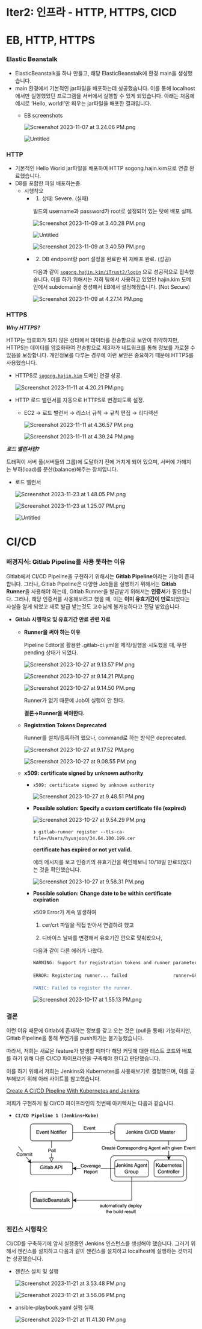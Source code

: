 # Iter2: 인프라 - HTTP, HTTPS, CICD

# EB, HTTP, HTTPS

### Elastic Beanstalk

- ElasticBeanstalk을 하나 만들고, 해당 ElasticBeanstalk에 환경 main을 생성했습니다.
- main 환경에서 기본적인 jar파일을 배포하는데 성공했습니다. 이를 통해 localhost에서만 실행했었던 프로그램을 서버에서 실행할 수 있게 되었습니다. 아래는 처음에 예시로 ‘Hello, world!’만 띄우는 jar파일을 배포한 결과입니다.
    - EB screenshots
        
        ![Screenshot 2023-11-07 at 3.24.06 PM.png](Iter2%20%E1%84%8B%E1%85%B5%E1%86%AB%E1%84%91%E1%85%B3%E1%84%85%E1%85%A1%20-%20HTTP,%20HTTPS,%20CICD%203a5209ab755140079652f30784029e6c/Screenshot_2023-11-07_at_3.24.06_PM.png)
        
        ![Untitled](Iter2%20%E1%84%8B%E1%85%B5%E1%86%AB%E1%84%91%E1%85%B3%E1%84%85%E1%85%A1%20-%20HTTP,%20HTTPS,%20CICD%203a5209ab755140079652f30784029e6c/Untitled.png)
        
    

### HTTP

- 기본적인 Hello World jar파일을 배포하여 HTTP sogong.hajin.kim으로 연결 완료했습니다.
- DB를 포함한 파일 배포하는중.
    - 시행착오
        - 1. 상태: Severe. (실패)
            
            빌드의 username과 password가 root로 설정되어 있는 탓에 배포 실패.
            
            ![Screenshot 2023-11-09 at 3.40.28 PM.png](Iter2%20%E1%84%8B%E1%85%B5%E1%86%AB%E1%84%91%E1%85%B3%E1%84%85%E1%85%A1%20-%20HTTP,%20HTTPS,%20CICD%203a5209ab755140079652f30784029e6c/Screenshot_2023-11-09_at_3.40.28_PM.png)
            
            ![Untitled](Iter2%20%E1%84%8B%E1%85%B5%E1%86%AB%E1%84%91%E1%85%B3%E1%84%85%E1%85%A1%20-%20HTTP,%20HTTPS,%20CICD%203a5209ab755140079652f30784029e6c/Untitled%201.png)
            
            ![Screenshot 2023-11-09 at 3.40.59 PM.png](Iter2%20%E1%84%8B%E1%85%B5%E1%86%AB%E1%84%91%E1%85%B3%E1%84%85%E1%85%A1%20-%20HTTP,%20HTTPS,%20CICD%203a5209ab755140079652f30784029e6c/Screenshot_2023-11-09_at_3.40.59_PM.png)
            
        - 2. DB endpoint랑 port 설정을 완료한 뒤 재배포 완료. (성공)
            
            다음과 같이 [`sogong.hajin.kim/iTrust2/login`](http://sogong.hajin.kim/iTrust2/login) 으로 성공적으로 접속했습니다. 이를 하기 위해서는 저희 팀에서 사용하고 있었던 hajin.kim 도메인에서 subdomain을 생성해서 EB에서 설정해줬습니다. (Not Secure)
            
            ![Screenshot 2023-11-09 at 4.27.14 PM.png](Iter2%20%E1%84%8B%E1%85%B5%E1%86%AB%E1%84%91%E1%85%B3%E1%84%85%E1%85%A1%20-%20HTTP,%20HTTPS,%20CICD%203a5209ab755140079652f30784029e6c/Screenshot_2023-11-09_at_4.27.14_PM.png)
            

### HTTPS

***Why HTTPS?***

HTTP는 암호화가 되지 않은 상태에서 데이터를 전송함으로 보안이 취약하지만, HTTPS는 데이터를 암호화하여 전송함으로 제3자가 네트워크를 통해 정보를 가로챌 수 있음을 보장합니다. 개인정보를 다루는 경우에 이런 보안은 중요하기 때문에 HTTPS를 사용했습니다.

- HTTPS로 [`sogong.hajin.kim`](http://sogong.hajin.kim) 도메인 연결 성공.
    
    ![Screenshot 2023-11-11 at 4.20.21 PM.png](Iter2%20%E1%84%8B%E1%85%B5%E1%86%AB%E1%84%91%E1%85%B3%E1%84%85%E1%85%A1%20-%20HTTP,%20HTTPS,%20CICD%203a5209ab755140079652f30784029e6c/Screenshot_2023-11-11_at_4.20.21_PM.png)
    
- HTTP 로드 밸런서를 자동으로 HTTPS로 변경되도록 설정.
    - EC2 → 로드 밸런서 → 리스너 규칙 → 규칙 편집 → 리디렉션
        
        ![Screenshot 2023-11-11 at 4.36.57 PM.png](Iter2%20%E1%84%8B%E1%85%B5%E1%86%AB%E1%84%91%E1%85%B3%E1%84%85%E1%85%A1%20-%20HTTP,%20HTTPS,%20CICD%203a5209ab755140079652f30784029e6c/Screenshot_2023-11-11_at_4.36.57_PM.png)
        
        ![Screenshot 2023-11-11 at 4.39.24 PM.png](Iter2%20%E1%84%8B%E1%85%B5%E1%86%AB%E1%84%91%E1%85%B3%E1%84%85%E1%85%A1%20-%20HTTP,%20HTTPS,%20CICD%203a5209ab755140079652f30784029e6c/Screenshot_2023-11-11_at_4.39.24_PM.png)
        
    

***로드 밸런서란?***

트래픽이 서버 풀(서버들의 그룹)에 도달하기 전에 거치게 되어 있으며, 서버에 가해지는 부하(load)를 분산(balance)해주는 장치입니다.

- 로드 밸런서
    
    ![Screenshot 2023-11-23 at 1.48.05 PM.png](Iter2%20%E1%84%8B%E1%85%B5%E1%86%AB%E1%84%91%E1%85%B3%E1%84%85%E1%85%A1%20-%20HTTP,%20HTTPS,%20CICD%203a5209ab755140079652f30784029e6c/Screenshot_2023-11-23_at_1.48.05_PM.png)
    
    ![Screenshot 2023-11-23 at 1.25.07 PM.png](Iter2%20%E1%84%8B%E1%85%B5%E1%86%AB%E1%84%91%E1%85%B3%E1%84%85%E1%85%A1%20-%20HTTP,%20HTTPS,%20CICD%203a5209ab755140079652f30784029e6c/Screenshot_2023-11-23_at_1.25.07_PM.png)
    
    ![Untitled](Iter2%20%E1%84%8B%E1%85%B5%E1%86%AB%E1%84%91%E1%85%B3%E1%84%85%E1%85%A1%20-%20HTTP,%20HTTPS,%20CICD%203a5209ab755140079652f30784029e6c/Untitled%202.png)
    

# CI/CD

### 배경지식: Gitlab Pipeline을 사용 못하는 이유

Gitlab에서 CI/CD Pipeline을 구현하기 위해서는 **Gitlab Pipeline**이라는 기능이 존재합니다. 그러나, Gitlab Pipeline은 다양한 Job들을 실행하기 위해서는 **Gitlab Runner**을 사용해야 하는데, Gitlab Runner을 발급받기 위해서는 **인증서**가 필요합니다. 그러나, 해당 인증서를 사용해보려고 했을 때, 이는 **이미 유효기간이 만료**되었다는 사실을 알게 되었고 새로 발급 받는것도 교수님께 불가능하다고 전달 받았습니다.

- **Gitlab 시행착오 및 유효기간 만료 관련 자료**
    - **Runner을 써야 하는 이유**
        
        Pipeline Editor을 활용한 .gitlab-ci.yml을 제작/실행을 시도했을 때, 무한 pending 상태가 되었다.
        
        ![Screenshot 2023-10-27 at 9.13.57 PM.png](Iter2%20%E1%84%8B%E1%85%B5%E1%86%AB%E1%84%91%E1%85%B3%E1%84%85%E1%85%A1%20-%20HTTP,%20HTTPS,%20CICD%203a5209ab755140079652f30784029e6c/Screenshot_2023-10-27_at_9.13.57_PM.png)
        
        ![Screenshot 2023-10-27 at 9.14.21 PM.png](Iter2%20%E1%84%8B%E1%85%B5%E1%86%AB%E1%84%91%E1%85%B3%E1%84%85%E1%85%A1%20-%20HTTP,%20HTTPS,%20CICD%203a5209ab755140079652f30784029e6c/Screenshot_2023-10-27_at_9.14.21_PM.png)
        
        ![Screenshot 2023-10-27 at 9.14.50 PM.png](Iter2%20%E1%84%8B%E1%85%B5%E1%86%AB%E1%84%91%E1%85%B3%E1%84%85%E1%85%A1%20-%20HTTP,%20HTTPS,%20CICD%203a5209ab755140079652f30784029e6c/Screenshot_2023-10-27_at_9.14.50_PM.png)
        
        Runner가 없기 때문에 Job이 실행이 안 된다.
        
        **결론→Runner을 써야한다.**
        
    - **Registration Tokens Deprecated**
        
        Runner를 설치/등록하려 했으나, command로 하는 방식은 deprecated.
        
        ![Screenshot 2023-10-27 at 9.17.52 PM.png](Iter2%20%E1%84%8B%E1%85%B5%E1%86%AB%E1%84%91%E1%85%B3%E1%84%85%E1%85%A1%20-%20HTTP,%20HTTPS,%20CICD%203a5209ab755140079652f30784029e6c/Screenshot_2023-10-27_at_9.17.52_PM.png)
        
        ![Screenshot 2023-10-27 at 9.08.55 PM.png](Iter2%20%E1%84%8B%E1%85%B5%E1%86%AB%E1%84%91%E1%85%B3%E1%84%85%E1%85%A1%20-%20HTTP,%20HTTPS,%20CICD%203a5209ab755140079652f30784029e6c/Screenshot_2023-10-27_at_9.08.55_PM.png)
        
    - **x509: certificate signed by unknown authority**
        - `x509: certificate signed by unknown authority`
            
            ![Screenshot 2023-10-27 at 9.48.51 PM.png](Iter2%20%E1%84%8B%E1%85%B5%E1%86%AB%E1%84%91%E1%85%B3%E1%84%85%E1%85%A1%20-%20HTTP,%20HTTPS,%20CICD%203a5209ab755140079652f30784029e6c/Screenshot_2023-10-27_at_9.48.51_PM.png)
            
        - **Possible solution: Specify a custom certificate file (expired)**
            
            ![Screenshot 2023-10-27 at 9.54.29 PM.png](Iter2%20%E1%84%8B%E1%85%B5%E1%86%AB%E1%84%91%E1%85%B3%E1%84%85%E1%85%A1%20-%20HTTP,%20HTTPS,%20CICD%203a5209ab755140079652f30784029e6c/Screenshot_2023-10-27_at_9.54.29_PM.png)
            
            `❯ gitlab-runner register --tls-ca-file=/Users/hyunjoon/34.64.100.199.cer`
            
            **certificate has expired or not yet valid.**
            
            에러 메시지를 보고 인증키의 유효기간을 확인해보니 10/18일 만료되었다는 것을 확인했습니다. 
            
            ![Screenshot 2023-10-27 at 9.58.31 PM.png](Iter2%20%E1%84%8B%E1%85%B5%E1%86%AB%E1%84%91%E1%85%B3%E1%84%85%E1%85%A1%20-%20HTTP,%20HTTPS,%20CICD%203a5209ab755140079652f30784029e6c/Screenshot_2023-10-27_at_9.58.31_PM.png)
            
        - **Possible solution: Change date to be within certificate expiration**
            
            x509 Error가 계속 발생하여
            
            1) cer/crt 파일을 직접 받아서 연결하려 했고
            
            2) 디바이스 날짜를 변경해서 유효기간 안으로 맞춰봤으나,
            
            다음과 같이 다른 에러가 나왔다.
            
            ```bash
            WARNING: Support for registration tokens and runner parameters in the 'register' command has been deprecated in GitLab Runner 15.6 and will be replaced with support for authentication tokens. For more information, see https://docs.gitlab.com/ee/ci/runners/new_creation_workflow
            
            ERROR: Registering runner... failed                 runner=GR1348941J5zNjazj status=couldn't execute POST against https://34.64.100.199/sunghj1118/itrust2fork/api/v4/runners: Post "https://34.64.100.199/sunghj1118/itrust2fork/api/v4/runners": tls: failed to verify certificate: x509: certificate relies on legacy Common Name field, use SANs instead
            
            PANIC: Failed to register the runner.
            ```
            
            ![Screenshot 2023-10-17 at 1.55.13 PM.png](Iter2%20%E1%84%8B%E1%85%B5%E1%86%AB%E1%84%91%E1%85%B3%E1%84%85%E1%85%A1%20-%20HTTP,%20HTTPS,%20CICD%203a5209ab755140079652f30784029e6c/Screenshot_2023-10-17_at_1.55.13_PM.png)
            

### 결론

이런 이유 때문에 Gitlab에 존재하는 정보를 갖고 오는 것은 (pull을 통해) 가능하지만, Gitlab Pipeline을 통해 무언가를 push하기는 불가능했습니다.

따라서, 저희는 새로운 feature가 발생할 때마다 해당 커밋에 대한 테스트 코드와 배포를 하기 위해 다른 CI/CD 파이프라인을 구축해야 한다고 판단했습니다.

이를 하기 위해서 저희는 Jenkins와 Kubernetes를 사용해보기로 결정했으며, 이를 공부해보기 위해 아래 사이트를 참고했습니다.

[Create A CI/CD Pipeline With Kubernetes and Jenkins](https://www.weave.works/blog/create-a-cicd-pipeline-with-kubernetes-and-jenkins)

저희가 구현하게 될 CI/CD 파이프라인의 첫번째 아키텍처는 다음과 같습니다.

- **`CI/CD Pipeline 1 (Jenkins+Kube)`**
    
    ![pipeline.png](././Iter2%20인프라%20-%20HTTP,%20HTTPS,%20CICD%203a5209ab755140079652f30784029e6c/pipelinearch1.png)

### 젠킨스 시행착오

CI/CD를 구축하기에 앞서 실행중인 Jenkins 인스턴스를 생성해야 했습니다. 그러기 위해서 젠킨스를 설치하고 다음과 같이 젠킨스를 설치하고 localhost에 실행하는 것까지는 성공했습니다.

- 젠킨스 설치 및 실행
    
    ![Screenshot 2023-11-21 at 3.53.48 PM.png](Iter2%20%E1%84%8B%E1%85%B5%E1%86%AB%E1%84%91%E1%85%B3%E1%84%85%E1%85%A1%20-%20HTTP,%20HTTPS,%20CICD%203a5209ab755140079652f30784029e6c/Screenshot_2023-11-21_at_3.53.48_PM.png)
    
    ![Screenshot 2023-11-21 at 3.56.06 PM.png](Iter2%20%E1%84%8B%E1%85%B5%E1%86%AB%E1%84%91%E1%85%B3%E1%84%85%E1%85%A1%20-%20HTTP,%20HTTPS,%20CICD%203a5209ab755140079652f30784029e6c/Screenshot_2023-11-21_at_3.56.06_PM.png)
    
- ansible-playbook.yaml 실행 실패
    
    ![Screenshot 2023-11-21 at 11.41.30 PM.png](Iter2%20%E1%84%8B%E1%85%B5%E1%86%AB%E1%84%91%E1%85%B3%E1%84%85%E1%85%A1%20-%20HTTP,%20HTTPS,%20CICD%203a5209ab755140079652f30784029e6c/Screenshot_2023-11-21_at_11.41.30_PM.png)